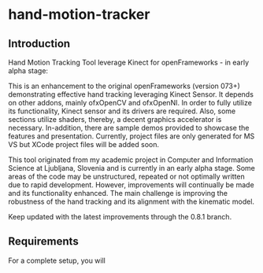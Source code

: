 hand-motion-tracker
===============

Introduction
---------------
Hand Motion Tracking Tool leverage Kinect for openFrameworks - in early alpha stage:

This is an enhancement to the original openFrameworks (version 073+) demonstrating effective hand tracking leveraging Kinect Sensor.
It depends on other addons, mainly ofxOpenCV and ofxOpenNI. In order to fully utilize its functionality, Kinect sensor and its drivers are required. Also, some sections utilize shaders, thereby, a decent graphics accelerator is necessary.
In-addition, there are sample demos provided to showcase the features and presentation. Currently, project files are only generated for MS VS but XCode project files will be added soon.

This tool originated from my academic project in Computer and Information Science at Ljubljana, Slovenia and is currently in an early alpha stage. Some areas of the code may be unstructured, repeated or not optimally written due to rapid development. However, improvements will continually be made and its functionality enhanced. The main challenge is improving the robustness of the hand tracking and its alignment with the kinematic model.

Keep updated with the latest improvements through the 0.8.1 branch.

Requirements
--------------
For a complete setup, you will